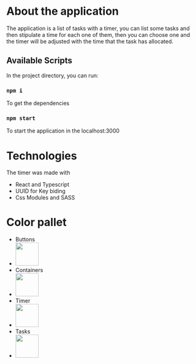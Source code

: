 # About the application

The application is a list of tasks with a timer, you can list some tasks and then stipulate a time for each one of them, then you can choose one and the timer will be adjusted with the time that the task has allocated.

## Available Scripts

In the project directory, you can run:

### `npm i`

To get the dependencies

### `npm start`

To start the application in the localhost:3000

# Technologies

The timer was made with
- React and Typescript
- UUID for Key biding
- Css Modules and SASS

# Color pallet

- Buttons
- <img src="https://user-images.githubusercontent.com/39069174/214444032-ec31ba87-d6ec-4f6f-9c65-50a931fe097a.svg" width="60">
- Containers
- <img src="https://user-images.githubusercontent.com/39069174/214445202-70c3859c-6c17-4e86-9d90-da3cac986c4d.svg" width="60">
- Timer
- <img src="https://user-images.githubusercontent.com/39069174/214445472-4f224aae-b718-4621-aa65-56f6fa0c4c66.svg" width="60">
- Tasks
- <img src="https://user-images.githubusercontent.com/39069174/214445472-4f224aae-b718-4621-aa65-56f6fa0c4c66.svg" width="60">